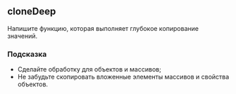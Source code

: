 ## cloneDeep ##
Напишите функцию, которая выполняет глубокое копирование значений.

### Подсказка ###
* Сделайте обработку для объектов и массивов;
* Не забудьте скопировать вложенные элементы массивов и свойства объектов.